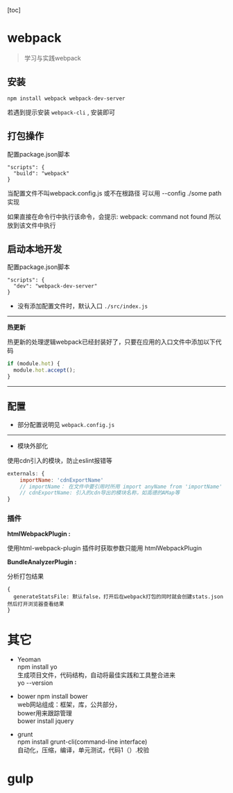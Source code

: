 [toc]

# webpack

> 学习与实践webpack

## 安装  
`npm install webpack webpack-dev-server`  

若遇到提示安装 `webpack-cli` , 安装即可

## 打包操作

配置package.json脚本
```
"scripts": {
  "build": "webpack"
}
```
当配置文件不叫webpack.config.js 或不在根路径  可以用 --config ./some path 实现

如果直接在命令行中执行该命令，会提示: webpack: command not found 所以放到该文件中执行


## 启动本地开发
配置package.json脚本
```
"scripts": {
  "dev": "webpack-dev-server"
}
```

- 没有添加配置文件时，默认入口 `./src/index.js`

---

**热更新** 

热更新的处理逻辑webpack已经封装好了，只要在应用的入口文件中添加以下代码  
```javascript
if (module.hot) {  
  module.hot.accept();
}
```

---

## 配置

- 部分配置说明见 `webpack.config.js`

---

- 模块外部化 

使用cdn引入的模块，防止eslint报错等

```js
externals: {
    importName: 'cdnExportName'
    // importName： 在文件中要引用时所用 import anyName from 'importName'
    // cdnExportName: 引入的cdn导出的模块名称，如高德的AMap等
}
```


### 插件

**htmlWebpackPlugin :**

使用html-webpack-plugin 插件时获取参数只能用 htmlWebpackPlugin  

**BundleAnalyzerPlugin :**

分析打包结果
```
{
  generateStatsFile: 默认false，打开后在webpack打包的同时就会创建stats.json然后打开浏览器查看结果
}
```


# 其它

- Yeoman  
npm install yo  
生成项目文件，代码结构，自动将最佳实践和工具整合进来  
yo --version 

- bower
npm install bower    
web网站组成：框架，库，公共部分，  
bower用来跟踪管理   
bower install jquery

- grunt  
npm install grunt-cli(command-line interface)  
自动化，压缩，编译，单元测试，代码1（）.校验  


# gulp


